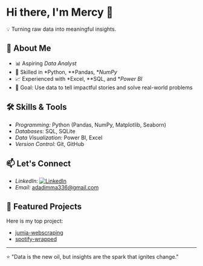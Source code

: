 # Hi there, I'm Mercy 👋  

💡 Turning raw data into meaningful insights.

## 🚀 About Me
- 📊 Aspiring *Data Analyst*
- 🐍 Skilled in *Python, **Pandas, **NumPy*
- 📈 Experienced with *Excel, **SQL, and **Power BI*
- 🎯 Goal: Use data to tell impactful stories and solve real-world problems

## 🛠 Skills & Tools
- *Programming:* Python (Pandas, NumPy, Matplotlib, Seaborn)
- *Databases:* SQL, SQLite
- *Data Visualization:* Power BI, Excel
- *Version Control:* Git, GitHub

## 📫 Let's Connect
- *LinkedIn:* [![LinkedIn](https://img.shields.io/badge/LinkedIn-Connect-blue)](https://www.linkedin.com/in/mercy-edwin) 
- *Email:* adadimma336@gmail.com

## 📌 Featured Projects
Here is my top project:
- [jumia-webscraping]( https://github.com/mercyedwin-livingdata/jumia-websraping)
- [spotify-wrapped](https://github.com/mercyedwin-livingdata/spotify-wrapped)

---

⭐ "Data is the new oil, but insights are the spark that ignites change."
